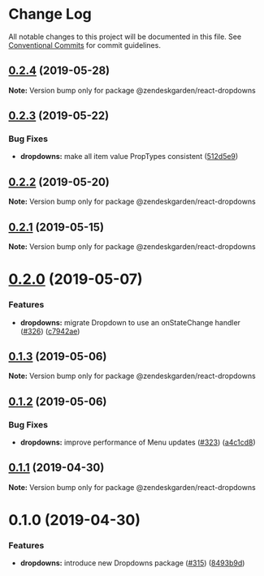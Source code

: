 # Change Log

All notable changes to this project will be documented in this file.
See [Conventional Commits](https://conventionalcommits.org) for commit guidelines.

## [0.2.4](https://github.com/zendeskgarden/react-components/compare/@zendeskgarden/react-dropdowns@0.2.3...@zendeskgarden/react-dropdowns@0.2.4) (2019-05-28)

**Note:** Version bump only for package @zendeskgarden/react-dropdowns





## [0.2.3](https://github.com/zendeskgarden/react-components/compare/@zendeskgarden/react-dropdowns@0.2.2...@zendeskgarden/react-dropdowns@0.2.3) (2019-05-22)


### Bug Fixes

* **dropdowns:** make all item value PropTypes consistent ([512d5e9](https://github.com/zendeskgarden/react-components/commit/512d5e9))





## [0.2.2](https://github.com/zendeskgarden/react-components/compare/@zendeskgarden/react-dropdowns@0.2.1...@zendeskgarden/react-dropdowns@0.2.2) (2019-05-20)

**Note:** Version bump only for package @zendeskgarden/react-dropdowns





## [0.2.1](https://github.com/zendeskgarden/react-components/compare/@zendeskgarden/react-dropdowns@0.2.0...@zendeskgarden/react-dropdowns@0.2.1) (2019-05-15)

**Note:** Version bump only for package @zendeskgarden/react-dropdowns





# [0.2.0](https://github.com/zendeskgarden/react-components/compare/@zendeskgarden/react-dropdowns@0.1.3...@zendeskgarden/react-dropdowns@0.2.0) (2019-05-07)


### Features

* **dropdowns:** migrate Dropdown to use an onStateChange handler ([#326](https://github.com/zendeskgarden/react-components/issues/326)) ([c7942ae](https://github.com/zendeskgarden/react-components/commit/c7942ae))





## [0.1.3](https://github.com/zendeskgarden/react-components/compare/@zendeskgarden/react-dropdowns@0.1.2...@zendeskgarden/react-dropdowns@0.1.3) (2019-05-06)

**Note:** Version bump only for package @zendeskgarden/react-dropdowns





## [0.1.2](https://github.com/zendeskgarden/react-components/compare/@zendeskgarden/react-dropdowns@0.1.1...@zendeskgarden/react-dropdowns@0.1.2) (2019-05-06)


### Bug Fixes

* **dropdowns:** improve performance of Menu updates ([#323](https://github.com/zendeskgarden/react-components/issues/323)) ([a4c1cd8](https://github.com/zendeskgarden/react-components/commit/a4c1cd8))





## [0.1.1](https://github.com/zendeskgarden/react-components/compare/@zendeskgarden/react-dropdowns@0.1.0...@zendeskgarden/react-dropdowns@0.1.1) (2019-04-30)

**Note:** Version bump only for package @zendeskgarden/react-dropdowns





# 0.1.0 (2019-04-30)


### Features

* **dropdowns:** introduce new Dropdowns package ([#315](https://github.com/zendeskgarden/react-components/issues/315)) ([8493b9d](https://github.com/zendeskgarden/react-components/commit/8493b9d))

